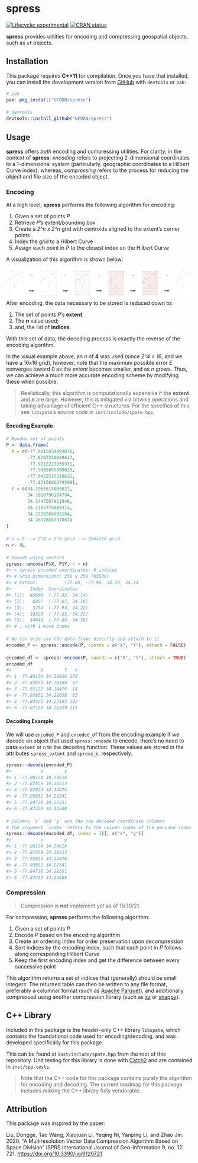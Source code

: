 
<!-- README.md is generated from README.Rmd. Please edit that file -->

# spress

<!-- badges: start -->

[![Lifecycle:
experimental](https://img.shields.io/badge/lifecycle-experimental-orange.svg)](https://lifecycle.r-lib.org/articles/stages.html#experimental)
[![CRAN
status](https://www.r-pkg.org/badges/version/spress)](https://CRAN.R-project.org/package=spress)
<!-- badges: end -->

**spress** provides utilities for encoding and compressing geospatial
objects, such as `sf` objects.

## Installation

This package requires **C++11** for compilation. Once you have that
installed, you can install the development version from
[GitHub](https://github.com/) with `devtools` or `pak`:

``` r
# pak
pak::pkg_install("UFOKN/spress")

# devtools
devtools::install_github("UFOKN/spress")
```

## Usage

**spress** offers *both* encoding and compressing utilities. For
clarity, in the context of **spress**, *encoding* refers to projecting
2-dimensional coordinates to a 1-dimensional system (particularly,
geographic coordinates to a Hilbert Curve index); whereas, *compressing*
refers to the process for reducing the object and file size of the
encoded object.

### Encoding

At a high level, **spress** performs the following algorithm for
encoding:

1.  Given a set of points *P*
2.  Retrieve *P*’s extent/bounding box
3.  Create a *2^n* x *2^n* grid with centroids aligned to the extent’s
    corner points
4.  Index the grid to a Hilbert Curve
5.  Assign each point in *P* to the closest index on the Hilbert Curve

A visualization of this algorithm is shown below:

![](man/figures/process.png) After encoding, the data necessary to be
stored is reduced down to:

1.  The set of points *P*’s **extent**;
2.  The ***n*** value used;
3.  and, the list of **indices**.

With this set of data, the decoding process is exactly the reverse of
the encoding algorithm.

In the visual example above, an *n* of **4** was used (since *2^4 = 16*,
and we have a 16x16 grid), however, note that the maximum possible error
*E* converges toward 0 as the *extent* becomes smaller, and as *n*
grows. Thus, we can achieve a much more accurate encoding scheme by
modifying these when possible.

> Realistically, this algorithm is computationally expensive if the
> **extent** and ***n*** are large. However, this is mitigated via
> bitwise operations and taking advantage of efficient C++ structures.
> For the specifics of this, see `libspate`’s source code in
> `inst/include/spate.hpp`.

#### Encoding Example

``` r
# Random set of points
P <- data.frame(
  X = c(-77.8015434499876,
        -77.8707250008617,
        -77.9212227055911,
        -77.9385055000025,
        -77.8452515318622,
        -77.8715886279598),
  Y = c(34.2961615000021,
        34.1818796104794,
        34.1447587911948,
        34.2165775000314,
        34.2218266693184,
        34.2632856737062)
)

# n = 8 --> 2^8 x 2^8 grid --> 256x256 grid
n <- 8L

# Encode using vectors
spress::encode(P$X, P$Y, n = n)
#> > spress encoded coordinates: 6 indices
#> # Grid Dimensions: 256 x 256 (65536)
#> # Extent:          -77.80, -77.94, 34.30, 34.14
#>       Index  Coordinates
#> [1]:  43690  (-77.92, 34.14)
#> [2]:   6827  (-77.87, 34.18)
#> [3]:   3754  (-77.94, 34.22)
#> [4]:  16323  (-77.85, 34.22)
#> [5]:  34040  (-77.80, 34.30)
#> # … with 1 more index

# We can also use the data.frame directly and attach to it
encoded_P <- spress::encode(P, coords = c("X", "Y"), attach = FALSE)

encoded_df <- spress::encode(P, coords = c("X", "Y"), attach = TRUE)
encoded_df
#>           X        Y   h
#> 1 -77.80154 34.29616 170
#> 2 -77.87073 34.18188  37
#> 3 -77.92122 34.14476  14
#> 4 -77.93851 34.21658  63
#> 5 -77.84525 34.22183 132
#> 6 -77.87159 34.26329 111
```

#### Decoding Example

We will use `encoded_P` and `encoded_df` from the encoding example If we
decode an object that used `spress::encode` to encode, there’s no need
to pass `extent` or `n` to the decoding function. These values are
stored in the attributes `spress_extent` and `spress_n`, respectively.

``` r
spress::decode(encoded_P)
#>           x        y
#> 1 -77.80154 34.29616
#> 2 -77.87459 34.18513
#> 3 -77.92024 34.14476
#> 4 -77.93851 34.21541
#> 5 -77.84720 34.22551
#> 6 -77.87459 34.26588

# Columns `x` and `y` are the new decoded coordinate columns
# The argument `index` refers to the column index of the encoded index values
spress::decode(encoded_df, index = 3)[, c("x", "y")]
#>           x        y
#> 1 -77.80154 34.29616
#> 2 -77.87459 34.18513
#> 3 -77.92024 34.14476
#> 4 -77.93851 34.21541
#> 5 -77.84720 34.22551
#> 6 -77.87459 34.26588
```

### Compression

> Compression is **not** implement yet as of 11/30/21.

For compression, **spress** performs the following algorithm:

1.  Given a set of points *P*
2.  Encode *P* based on the encoding algorithm
3.  Create an ordering index for order preservation upon decompression
4.  Sort indices by the encoding index, such that each point in *P*
    follows along corresponding Hilbert Curve
5.  Keep the first encoding index and get the difference between every
    successive point

This algorithm returns a set of indices that (generally) should be small
integers. The returned table can then be written to any file format,
preferably a columnar format (such as [Apache
Parquet](https://parquet.apache.org/)), and additionally compressed
using another compression library (such as [xz](https://tukaani.org/xz/)
or [snappy](https://github.com/google/snappy)).

## C++ Library

Included in this package is the header-only C++ library `libspate`,
which contains the foundational code used for encoding/decoding, and was
developed specifically for this package.

This can be found at `inst/include/spate.hpp` from the root of this
repository. Unit testing for this library is done with
[Catch2](https://github.com/catchorg/Catch2) and are contained in
`inst/cpp-tests`.

> Note that the C++ code for this package contains purely the algorithm
> for encoding and decoding. The current roadmap for this package
> includes making the C++ library fully vendorable.

## Attribution

This package was inspired by the paper:

Liu, Dongge, Tao Wang, Xiaojuan Li, Yeqing Ni, Yanping Li, and Zhao Jin.
2020. “A Multiresolution Vector Data Compression Algorithm Based on
Space Division” ISPRS International Journal of Geo-Information 9, no.
12: 721. <https://doi.org/10.3390/ijgi9120721>

